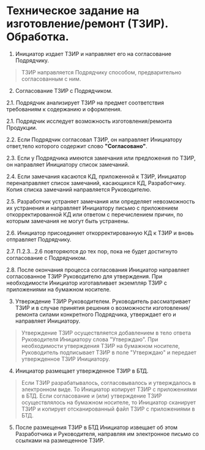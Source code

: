 # Техническое задание на изготовление/ремонт (ТЗИР). Обработка.

1.    Инициатор издает ТЗИР и направляет его на согласование Подрядчику.
>ТЗИР направляется Подрядчику способом, предварительно согласованным с ним.

2.    Согласование ТЗИР с Подрядчиком.

2.1.    Подрядчик анализирует ТЗИР на предмет соответствия требованиям к содержанию и оформления.

2.1.    Подрядчик исследует возможность изготовления/ремонта Продукции.

2.2.    Если Подрядчик согласовал ТЗИР, он направляет Инициатору ответ,тело которого содержит слово **"Согласовано"**.

2.3.    Если у Подрядчика имеются замечания или предложения по ТЗИР, он направляет Инициатору список замечаний.

2.4.    Если замечания касаются КД, приложенной к ТЗИР, Инициатор перенаправляет список замечаний, касающихся КД, Разработчику.
Копия списка замечаний направляется Руководителю.

2.5.    Разработчик устраняет замечания или определяет невозможность их устранения и направляет Инициатору письмо с приложением откорректированной КД или ответом с перечислением причин, по которым замечания не могут быть устранены.

2.6.    Инициатор присоединяет откорректированную КД к ТЗИР и вновь отправляет Подрядчику.

2.7.    П.2.3...2.6 повторяются до тех пор, пока не будет достигнуто согласование с Подрядчиком.

2.8.    После окончания процесса согласования Инициатор направляет согласованное ТЗИР Руководителю для утверждения. При необходимости Инициатор изготавливает экземпляр ТЗИР с приложениями на бумажном носителе. 

3.    Утверждение ТЗИР Руководителем. Руководитель рассматривает ТЗИР и в случае принятия решения о возможности изготовления/ремонта силами конкретного Подрядчика, утверждает его и направляет Инициатору.
>Утверждение ТЗИР осуществляется добавлением в тело ответа Руководителя Инициатору слова "Утверждаю". При необходимости утверждения ТЗИР на бумажном носителе, Руководитель подписывает ТЗИР в поле "Утверждаю" и передает утвержденное ТЗИР Инициатору. 

4.    Инициатор размещает утвержденное ТЗИР в БТД.
>Если ТЗИР разрабатывалось, согласовывалось и утверждалось в электронном виде. То Инициатор копирует ТЗИР с приложениями в БТД.
>Если согласование и (или) утверждение ТЗИР осуществлялось на бумажном носителе, то Инициатор сканирует ТЗИР и копирует отсканированный файл ТЗИР с приложениями в БТД.

5.    После размещения ТЗИР в БТД Инициатор извещает об этом Разработчика и Руководителя, направляя им электронное письмо со ссылками на размещенное ТЗИР.
